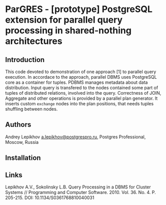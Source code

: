 # ParGRES - [prototype] PostgreSQL extension for parallel query processing in shared-nothing architectures
## Introduction
This code devoted to demonstration of one approach [1] to parallel query execution.
In accordace to the approach, parallel DBMS uses PostgreSQL core as a container for tuples. PDBMS manages metadata about data distribution. Input query is transfered to the nodes contained some part of tuples of distributed relations, involved into the query. Correctness of JOIN, Aggregate and other operations is provided by a parallel plan generator. It inserts custom `exchange` nodes into the plan positions, that needs tuples shuffling between nodes.
## Authors
Andrey Lepikhov a.lepikhov@postgrespro.ru, Postgres Professional, Moscow, Russia
## Installation

## Links
Lepikhov A.V., Sokolinsky L.B. Query Processing in a DBMS for Cluster Systems // Programming and Computer Software. 2010. Vol. 36. No. 4. P. 205-215. DOI: 10.1134/S0361768810040031
